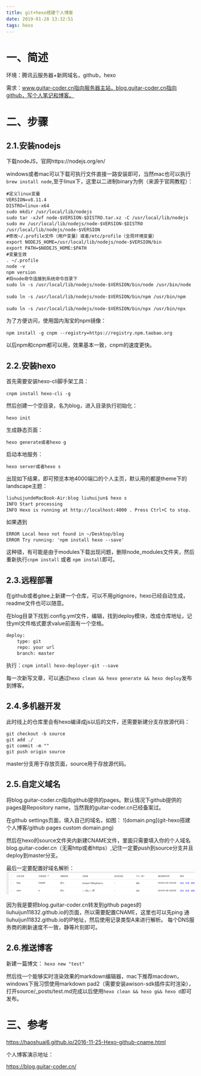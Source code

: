 ```yaml
---
title: git+hexo搭建个人博客
date: 2019-01-28 13:32:51
tags: hexo
---
```


# 一、简述
环境：腾讯云服务器+新网域名，github，hexo

需求：www.guitar-coder.cn指向服务器主站，blog.guitar-coder.cn指向github，写个人笔记和博客。
<!-- more -->

# 二、步骤
## 2.1.安装nodejs
下载nodeJS，官网https://nodejs.org/en/

windows或者mac可以下载可执行文件直接一路安装即可，当然mac也可以执行`brew install node`,至于linux下，这里以二进制binary为例（来源于官网教程）：


	#定义linux变量
	VERSION=v8.11.4
	DISTRO=linux-x64
	sudo mkdir /usr/local/lib/nodejs
	sudo tar -xJvf node-$VERSION-$DISTRO.tar.xz -C /usr/local/lib/nodejs 
	sudo mv /usr/local/lib/nodejs/node-$VERSION-$DISTRO /usr/local/lib/nodejs/node-$VERSION
	#修改~/.profile文件（用户变量）或者/etc/profile（全局环境变量）
	export NODEJS_HOME=/usr/local/lib/nodejs/node-$VERSION/bin
	export PATH=$NODEJS_HOME:$PATH
	#变量生效
	. ~/.profile
	node -v
	npm version
	#将node命令连接到系统命令目录下
	sudo ln -s /usr/local/lib/nodejs/node-$VERSION/bin/node /usr/bin/node
	
	sudo ln -s /usr/local/lib/nodejs/node-$VERSION/bin/npm /usr/bin/npm
	
	sudo ln -s /usr/local/lib/nodejs/node-$VERSION/bin/npx /usr/bin/npx

为了方便访问，使用国内淘宝的npm镜像：

`npm install -g cnpm --registry=https://registry.npm.taobao.org﻿​`

以后npm和cnpm都可以用，效果基本一致，cnpm的速度更快。

## 2.2.安装hexo
首先需要安装hexo-cli脚手架工具：

`cnpm install hexo-cli -g`

然后创建一个空目录，名为blog，进入目录执行初始化：

`hexo init`

生成静态页面：

`hexo generate或者hexo g`

启动本地服务：

`hexo server或者hexo s`

出现如下结果，即可预览本地4000端口的个人主页，默认用的都是theme下的landscape主题：

	liuhuijundeMacBook-Air:blog liuhuijun$ hexo s
	INFO Start processing 
	INFO Hexo is running at http://localhost:4000 . Press Ctrl+C to stop.
如果遇到

	ERROR Local hexo not found in ~/Desktop/blog 
	ERROR Try running: 'npm install hexo --save'﻿
这种错，有可能是由于modules下载出现问题，删除node_modules文件夹，然后重新执行`cnpm install` 或者 `npm install`即可。


## 2.3.远程部署
在github或者gitee上新建一个仓库，可以不用gitignore，hexo已经自动生成，readme文件也可以随意。

在blog目录下找到.config.yml文件，编辑，找到deploy模块，改成仓库地址，记住yml文件格式要求value前面有一个空格。


	deploy:
   		type: git
   		repo: your url
   		branch: master

执行：`cnpm intall hexo-deployer-git --save`

每一次新写文章，可以通过`hexo clean && hexo generate && hexo deploy`发布到博客。


## 2.4.多机器开发
此时线上的仓库里会有hexo编译成js以后的文件，还需要新建分支存放源代码：

	git checkout -b source
	git add ./
	git commit -m ""
	git push origin source

master分支用于存放页面，source用于存放源代码。


## 2.5.自定义域名
将blog.guitar-coder.cn指向github提供的pages。默认情况下github提供的pages是Repository name，当然我的guitar-coder.cn已经备案过。

在github settings页面，填入自己的域名，如图：
![domain.png](git-hexo搭建个人博客/github pages custom domain.png)

然后在hexo的source文件夹内新建CNAME文件，里面只需要填入你的个人域名blog.guitar-coder.cn（无需http或者https）,记住一定要push到source分支并且deploy到master分支。

最后一定要配置好域名解析：
![tencent.png](git-hexo搭建个人博客/1548653104444_3.png)

因为我是要把blog.guitar-coder.cn转发到github pages的liuhuijun11832.github.io的页面，所以需要配置CNAME，这里也可以先ping 通liuhuijun11832.github.io的IP地址，然后使用记录类型A来进行解析。
每个DNS服务商的刷新速度不一致，静等片刻即可。

## 2.6.推送博客
新建一篇博文：
`hexo new "test"`

然后找一个能够实时渲染效果的markdown编辑器，mac下推荐macdown，windows下我习惯使用markdown pad2（需要安装awison-sdk插件实时渲染），打开source/_posts/test.md完成以后使用`hexo clean && hexo g&& hexo d`即可发布。

# 三、参考

https://haoshuai6.github.io/2016-11-25-Hexo-github-cname.html

个人博客演示地址：

https://blog.guitar-coder.cn/


